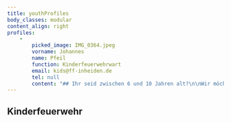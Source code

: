 ```yaml
---
title: youthProfiles
body_classes: modular
content_align: right
profiles:
    -
        picked_image: IMG_0364.jpeg
        vorname: Johannes
        name: Pfeil
        function: Kinderfeuerwehrwart
        email: kids@ff-inheiden.de
        tel: null
        content: "## Ihr seid zwischen 6 und 10 Jahren alt?\n\nWir möchten gerne eine Kinderfeuerwehr gründen und suchen noch weitere Mitglieder. Wenn ihr Lust auf Spiel, Spaß und Action rund um die Feuerwehr habt, dann kommt doch einfach vorbei und macht mit!  \nLos geht's ab dem 1. September, von 10 Uhr bis 11 Uhr. Der Termin wiederholt sich alle drei Wochen.\nSchreibt uns einfach eine E-Mail an kids@ff-inheiden.de, dann schicken wir euch weitere Infos.\n\n![Test](https://feuerwehr.hessen.de/sites/feuerwehr.hessen.de/files/styles/crop_image_style_16_9_lg/public/2022-03/kinderfeuerwehr.png)"
---
```


## Kinderfeuerwehr